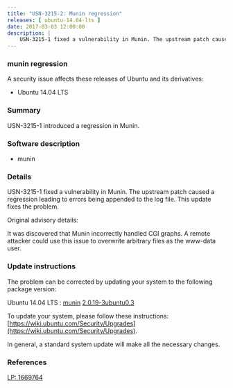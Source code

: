 ```yaml
---
title: "USN-3215-2: Munin regression"
releases: [ ubuntu-14.04-lts ]
date: 2017-03-03 12:00:00
description: |
    USN-3215-1 fixed a vulnerability in Munin. The upstream patch caused a regression leading to errors being appended to the log file. This update fixes the problem.
--- 
```

 
### munin regression

A security issue affects these releases of Ubuntu and its derivatives:

* Ubuntu 14.04 LTS

### Summary

USN-3215-1 introduced a regression in Munin. 

### Software description

* munin 

### Details

USN-3215-1 fixed a vulnerability in Munin. The upstream patch caused a regression leading to errors being appended to the log file. This update fixes the problem.

Original advisory details:

 It was discovered that Munin incorrectly handled CGI graphs. A remote attacker could use this issue to overwrite arbitrary files as the www-data user. 

### Update instructions

The problem can be corrected by updating your system to the following package version:

Ubuntu 14.04 LTS
 : [munin](https://launchpad.net/ubuntu/+source/munin) <span> [2.0.19-3ubuntu0.3](https://launchpad.net/ubuntu/+source/munin/2.0.19-3ubuntu0.3) </span> 

To update your system, please follow these instructions: [https://wiki.ubuntu.com/Security/Upgrades](https://wiki.ubuntu.com/Security/Upgrades).

In general, a standard system update will make all the necessary changes. 

### References

 [LP: 1669764](https://launchpad.net/bugs/1669764)
 
